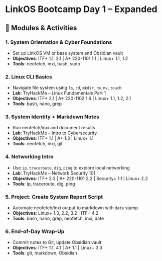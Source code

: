# LinkOS Bootcamp Day 1 – Expanded

## 📘 Modules & Activities

### 1. System Orientation & Cyber Foundations
- Set up LinkOS VM or base system and Obsidian vault
- **Objectives**: ITF+ 1.1, 2.1 | A+ 220-1101 1.1 | Linux+ 1.1, 1.2
- **Tools**: neofetch, inxi, bash, sudo

### 2. Linux CLI Basics
- Navigate file system using `ls`, `cd`, `mkdir`, `rm`, `mv`, `touch`
- **Lab**: TryHackMe – Linux Fundamentals Part 1
- **Objectives**: ITF+ 2.1 | A+ 220-1102 1.6 | Linux+ 1.1, 1.2, 2.1
- **Tools**: bash, nano, grep

### 3. System Identity + Markdown Notes
- Run neofetch/inxi and document results
- **Lab**: TryHackMe – Intro to Cybersecurity
- **Objectives**: ITF+ 1.1 | A+ 1.3 | Linux+ 1.1
- **Tools**: neofetch, inxi, git

### 4. Networking Intro
- Use `ip`, `traceroute`, `dig`, `ping` to explore local networking
- **Lab**: TryHackMe – Network Security 101
- **Objectives**: ITF+ 2.3 | A+ 220-1101 2.2 | Security+ 1.1 | Linux+ 2.2
- **Tools**: ip, traceroute, dig, ping

### 5. Project: Create System Report Script
- Automate neofetch/inxi output to markdown with `date` stamp
- **Objectives**: Linux+ 1.3, 2.2, 3.2 | ITF+ 4.2
- **Tools**: bash, nano, grep, neofetch, inxi, date

### 6. End-of-Day Wrap-Up
- Commit notes to Git, update Obsidian vault
- **Objectives**: ITF+ 1.1, 4.1 | A+ 1.1 | Linux+ 3.3
- **Tools**: git, markdown, Obsidian
